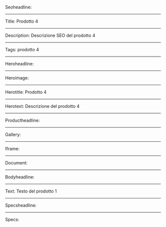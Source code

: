 Seoheadline:

----

Title: Prodotto 4

----

Description: Descrizione SEO del prodotto 4

----

Tags: prodotto 4

----

Heroheadline:

----

Heroimage:

----

Herotitle: Prodotto 4

----

Herotext: Descrizione del prodotto 4

----

Productheadline:

----

Gallery:

----

Iframe:

----

Document:

----

Bodyheadline:

----

Text: Testo del prodotto 1

----

Specsheadline:

----

Specs:
